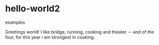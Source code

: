 # hello-world2
examples

Greetings world!
I like bridge, running, cooking and theater  -- and of the four, for this year i am strongest in cooking.
